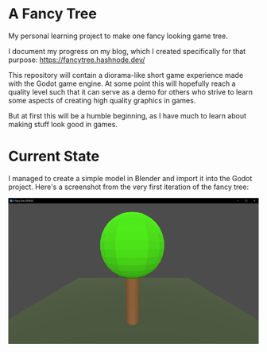 # A Fancy Tree
My personal learning project to make one fancy looking game tree.

I document my progress on my blog, which I created specifically for that purpose:
https://fancytree.hashnode.dev/

This repository will contain a diorama-like short game experience made with the Godot game engine. At some point this will hopefully reach a quality level such that it can serve as a demo for others who strive to learn some aspects of creating high quality graphics in games. 

But at first this will be a humble beginning, as I have much to learn about making stuff look good in games.

# Current State

I managed to create a simple model in Blender and import it into the Godot project. Here's a screenshot from the very first iteration of the fancy tree:

<img src="images/first_fancy_tree.jpg" alt="First Fancy Tree" width="630"/>
